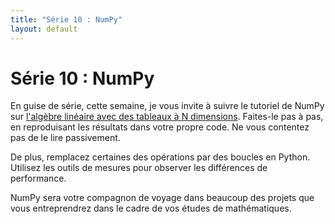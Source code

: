 ```yaml
---
title: "Série 10 : NumPy"
layout: default
---
```


# Série 10 : NumPy

En guise de série, cette semaine, je vous invite à suivre le tutoriel de NumPy sur [l'algèbre linéaire avec des tableaux à N dimensions](https://numpy.org/numpy-tutorials/content/tutorial-svd.html).
Faites-le pas à pas, en reproduisant les résultats dans votre propre code.
Ne vous contentez pas de le lire passivement.

De plus, remplacez certaines des opérations par des boucles en Python.
Utilisez les outils de mesures pour observer les différences de performance.

NumPy sera votre compagnon de voyage dans beaucoup des projets que vous entreprendrez dans le cadre de vos études de mathématiques.
